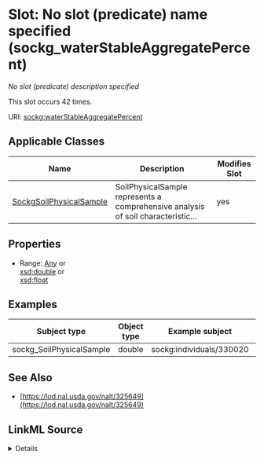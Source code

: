 

# Slot: No slot (predicate) name specified (sockg_waterStableAggregatePercent)


_No slot (predicate) description specified_






This slot occurs 42 times.


URI: [sockg:waterStableAggregatePercent](https://idir.uta.edu/sockg-ontology/docs/waterStableAggregatePercent)



<!-- no inheritance hierarchy -->





## Applicable Classes

| Name | Description | Modifies Slot |
| --- | --- | --- |
| [SockgSoilPhysicalSample](../classes/SockgSoilPhysicalSample.md) | SoilPhysicalSample represents a comprehensive analysis of soil characteristic... |  yes  |







## Properties

* Range: [Any](../classes/Any.md)&nbsp;or&nbsp;<br />[xsd:double](http://www.w3.org/2001/XMLSchema#double)&nbsp;or&nbsp;<br />[xsd:float](http://www.w3.org/2001/XMLSchema#float)






## Examples

| Subject type | Object type | Example subject | Example object | Occurrences |
| --- | --- | --- | --- | --- |
| sockg_SoilPhysicalSample | double | sockg:individuals/330020 | 8.593992 | 42 |


## See Also

* [https://lod.nal.usda.gov/nalt/325649](https://lod.nal.usda.gov/nalt/325649)



## LinkML Source

<details>

```yaml
name: sockg_waterStableAggregatePercent
annotations:
  count:
    tag: count
    value: 42
description: No slot (predicate) description specified
title: No slot (predicate) name specified
examples:
- object:
    example_object: '8.593992'
    example_object_type: double
    example_predicate: sockg:waterStableAggregatePercent
    example_subject: sockg:individuals/330020
    example_subject_type: sockg_SoilPhysicalSample
from_schema: soc-kg
see_also:
- https://lod.nal.usda.gov/nalt/325649
rank: 1000
domain: sockg_SoilPhysicalSample
slot_uri: sockg:waterStableAggregatePercent
alias: sockg_waterStableAggregatePercent
domain_of:
- sockg_SoilPhysicalSample
range: Any
any_of:
- range: double
- range: float

```
</details>